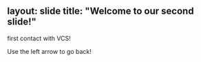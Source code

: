layout: slide
title: "Welcome to our second slide!"
---
first contact with VCS!

Use the left arrow to go back!
